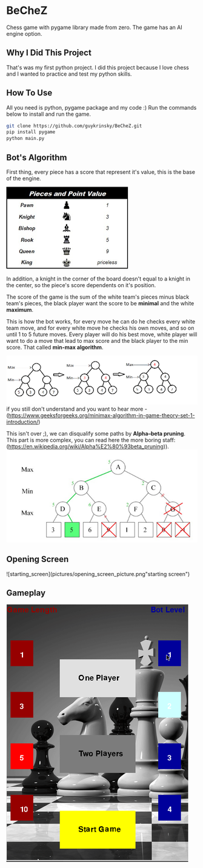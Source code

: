 # BeCheZ
Chess game with pygame library made from zero.
The game has an AI engine option.

## Why I Did This Project
That's was my first python project.
I did this project because I love chess and I wanted to practice and test my python skills.

## How To Use
All you need is python, pygame package and my code :)
Run the commands below to install and run the game.
```bash
git clone https://github.com/guykrinsky/BeCheZ.git
pip install pygame
python main.py
```

## Bot's Algorithm
First thing, every piece has a score that represent it's value, this is the base of the engine.

![pieces_score](pictures/pieces_score.jpeg "pieces score")

In addition, a knight in the corner of the board doesn't equal to a knight in the center, so the piece's score dependents on it's position.

The score of the game is the sum of the white team's pieces minus black team's pieces,
the black player want the score to be **minimal** and the white **maximum**.

This is how the bot works, for every move he can do he checks every white team move, and for every white move he checks his own moves,
and so on until 1 to 5 future moves. Every player will do his best move, white player will want to do a move that lead 
to max score and the black player to the min score.
That called **min-max algorithm**.

![minmax](pictures/minimax.png "minimax")
if you still don't understand and you want to hear more - (https://www.geeksforgeeks.org/minimax-algorithm-in-game-theory-set-1-introduction/) 

This isn't over ;), we can disqualify some paths by **Alpha–beta pruning**. 
This part is more complex, you can read here the more boring staff: (https://en.wikipedia.org/wiki/Alpha%E2%80%93beta_pruning)).
![alpha_beta_pruning](pictures/alphabetapruning.png "alpha_beta_pruning")
## Opening Screen
![starting_screen](pictures/opening_screen_picture.png"starting screen")

## Gameplay
![Game Play Of The Game](pictures/gameplay.gif)
